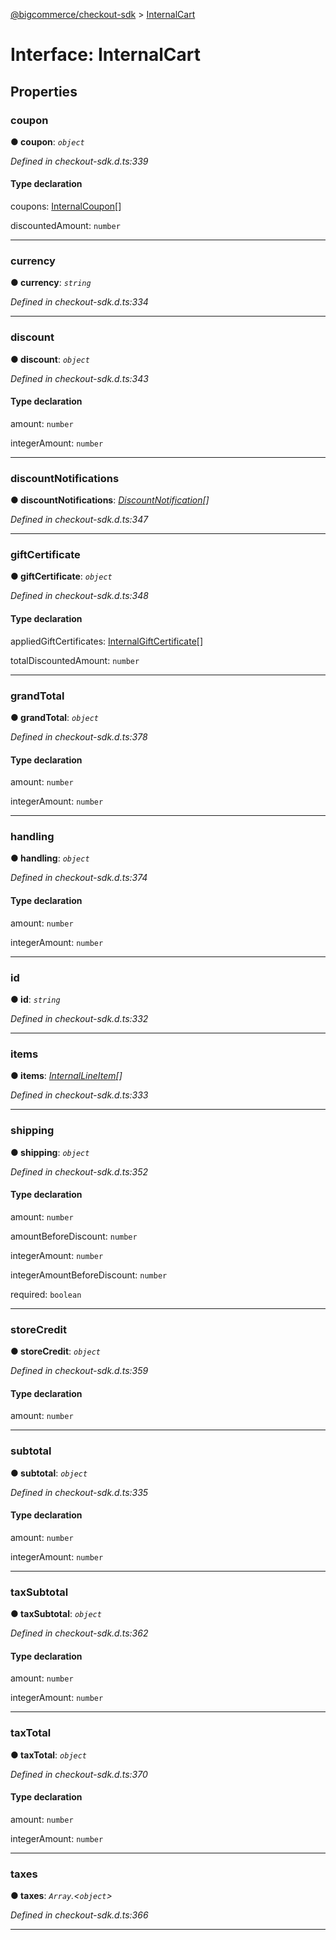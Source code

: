 [@bigcommerce/checkout-sdk](../README.md) > [InternalCart](../interfaces/internalcart.md)



# Interface: InternalCart


## Properties
<a id="coupon"></a>

###  coupon

**●  coupon**:  *`object`* 

*Defined in checkout-sdk.d.ts:339*


#### Type declaration




 coupons: [InternalCoupon](internalcoupon.md)[]






 discountedAmount: `number`







___

<a id="currency"></a>

###  currency

**●  currency**:  *`string`* 

*Defined in checkout-sdk.d.ts:334*





___

<a id="discount"></a>

###  discount

**●  discount**:  *`object`* 

*Defined in checkout-sdk.d.ts:343*


#### Type declaration




 amount: `number`






 integerAmount: `number`







___

<a id="discountnotifications"></a>

###  discountNotifications

**●  discountNotifications**:  *[DiscountNotification](discountnotification.md)[]* 

*Defined in checkout-sdk.d.ts:347*





___

<a id="giftcertificate"></a>

###  giftCertificate

**●  giftCertificate**:  *`object`* 

*Defined in checkout-sdk.d.ts:348*


#### Type declaration




 appliedGiftCertificates: [InternalGiftCertificate](internalgiftcertificate.md)[]






 totalDiscountedAmount: `number`







___

<a id="grandtotal"></a>

###  grandTotal

**●  grandTotal**:  *`object`* 

*Defined in checkout-sdk.d.ts:378*


#### Type declaration




 amount: `number`






 integerAmount: `number`







___

<a id="handling"></a>

###  handling

**●  handling**:  *`object`* 

*Defined in checkout-sdk.d.ts:374*


#### Type declaration




 amount: `number`






 integerAmount: `number`







___

<a id="id"></a>

###  id

**●  id**:  *`string`* 

*Defined in checkout-sdk.d.ts:332*





___

<a id="items"></a>

###  items

**●  items**:  *[InternalLineItem](internallineitem.md)[]* 

*Defined in checkout-sdk.d.ts:333*





___

<a id="shipping"></a>

###  shipping

**●  shipping**:  *`object`* 

*Defined in checkout-sdk.d.ts:352*


#### Type declaration




 amount: `number`






 amountBeforeDiscount: `number`






 integerAmount: `number`






 integerAmountBeforeDiscount: `number`






 required: `boolean`







___

<a id="storecredit"></a>

###  storeCredit

**●  storeCredit**:  *`object`* 

*Defined in checkout-sdk.d.ts:359*


#### Type declaration




 amount: `number`







___

<a id="subtotal"></a>

###  subtotal

**●  subtotal**:  *`object`* 

*Defined in checkout-sdk.d.ts:335*


#### Type declaration




 amount: `number`






 integerAmount: `number`







___

<a id="taxsubtotal"></a>

###  taxSubtotal

**●  taxSubtotal**:  *`object`* 

*Defined in checkout-sdk.d.ts:362*


#### Type declaration




 amount: `number`






 integerAmount: `number`







___

<a id="taxtotal"></a>

###  taxTotal

**●  taxTotal**:  *`object`* 

*Defined in checkout-sdk.d.ts:370*


#### Type declaration




 amount: `number`






 integerAmount: `number`







___

<a id="taxes"></a>

###  taxes

**●  taxes**:  *`Array`.<`object`>* 

*Defined in checkout-sdk.d.ts:366*





___


